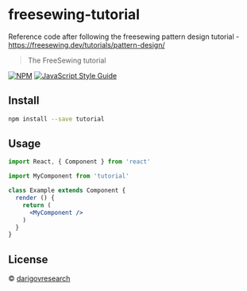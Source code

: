 # freesewing-tutorial
Reference code after following the freesewing pattern design tutorial - https://freesewing.dev/tutorials/pattern-design/

> The FreeSewing tutorial

[![NPM](https://img.shields.io/npm/v/tutorial.svg)](https://www.npmjs.com/package/tutorial) [![JavaScript Style Guide](https://img.shields.io/badge/code_style-standard-brightgreen.svg)](https://standardjs.com)

## Install

```bash
npm install --save tutorial
```

## Usage

```jsx
import React, { Component } from 'react'

import MyComponent from 'tutorial'

class Example extends Component {
  render () {
    return (
      <MyComponent />
    )
  }
}
```

## License

 © [darigovresearch](https://github.com/darigovresearch)
